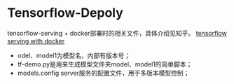 # Tensorflow-Depoly
tensorflow-serving + docker部署时的相关文件，具体介绍见知乎。
[tensorflow serving with docker](https://zhuanlan.zhihu.com/p/64413178)

- odel、model1为模型名，内部有版本号；
- tf-demo.py是用来生成模型文件夹model、model1的简单脚本；
- models.config server服务的配置文件，用于多版本模型控制；
